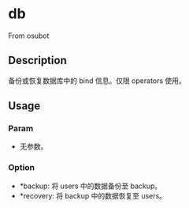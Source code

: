 # db
From osubot
## Description
备份或恢复数据库中的 bind 信息。仅限 operators 使用。
## Usage
### Param
- 无参数。
### Option
- *backup: 将 users 中的数据备份至 backup。
- *recovery: 将 backup 中的数据恢复至 users。